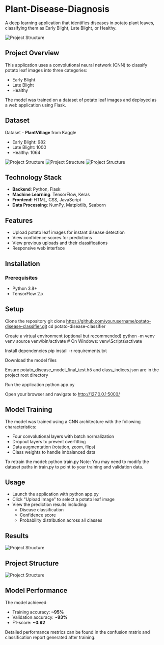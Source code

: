 # Plant-Disease-Diagnosis
A deep learning application that identifies diseases in potato plant leaves, classifying them as Early Blight, Late Blight, or Healthy.

<img src="images/Screenshot 2025-05-14 105412.png" alt="Project Structure" width="WIDTH" height="HEIGHT">

## Project Overview
This application uses a convolutional neural network (CNN) to classify potato leaf images into three categories:

+ Early Blight
+ Late Blight
+ Healthy

The model was trained on a dataset of potato leaf images and deployed as a web application using Flask.

## Dataset
Dataset - **PlantVillage** from Kaggle

+ Early Blight: 982
+ Late Blight: 1000
+ Healthy: 1064

<img src="images/Screenshot 2025-04-23 114027.png" alt="Project Structure" width="WIDTH" height="HEIGHT">
<img src="images/Screenshot 2025-04-23 114119.png" alt="Project Structure" width="WIDTH" height="HEIGHT">
<img src="images/Screenshot 2025-04-23 114228.png" alt="Project Structure" width="WIDTH" height="HEIGHT">


## Technology Stack

+ **Backend**: Python, Flask
+ **Machine Learning**: TensorFlow, Keras
+ **Frontend**: HTML, CSS, JavaScript
+ **Data Processing**: NumPy, Matplotlib, Seaborn

## Features

+ Upload potato leaf images for instant disease detection
+ View confidence scores for predictions
+ View previous uploads and their classifications
+ Responsive web interface

##  Installation
### Prerequisites

+ Python 3.8+
+ TensorFlow 2.x

## Setup

Clone the repository
git clone https://github.com/yourusername/potato-disease-classifier.git
cd potato-disease-classifier

Create a virtual environment (optional but recommended)
python -m venv venv
source venv/bin/activate  # On Windows: venv\Scripts\activate

Install dependencies
pip install -r requirements.txt

Download the model files

Ensure potato_disease_model_final_test.h5 and class_indices.json are in the project root directory

Run the application
python app.py

Open your browser and navigate to http://127.0.0.1:5000/

## Model Training
The model was trained using a CNN architecture with the following characteristics:

+ Four convolutional layers with batch normalization
+ Dropout layers to prevent overfitting
+ Data augmentation (rotation, zoom, flips)
+ Class weights to handle imbalanced data

To retrain the model:
python train.py
Note: You may need to modify the dataset paths in train.py to point to your training and validation data.
## Usage

+ Launch the application with python app.py
+ Click "Upload Image" to select a potato leaf image
+ View the prediction results including:
  - Disease classification
  - Confidence score
  - Probability distribution across all classes
 
## Results
<img src="images/Screenshot 2025-05-14 210424.png" alt="Project Structure" width="WIDTH" height="HEIGHT">


## Project Structure
<img src="images/Screenshot 2025-05-14 210424.png" alt="Project Structure" width="WIDTH" height="HEIGHT">

## Model Performance
The model achieved:

+ Training accuracy: **~95%**
+ Validation accuracy: **~93%**
+ F1-score: **~0.92**

Detailed performance metrics can be found in the confusion matrix and classification report generated after training.
